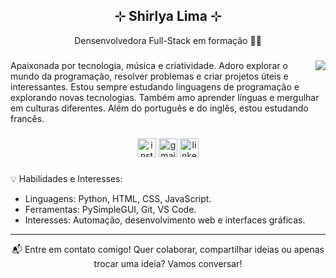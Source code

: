 <h2 align="center">⊹ Shirlya Lima ⊹</h2>

<p align="center">Densenvolvedora Full-Stack em formação 👩‍💻</p> 

###
<a href="https://imgbb.com/"><img src="https://i.ibb.co/VVM5bDD/img-git.png"  align="right"></a>


Apaixonada por tecnologia, música e criatividade. Adoro explorar o mundo da programação, resolver problemas e criar projetos úteis e interessantes. 
Estou sempre estudando linguagens de programação e explorando novas tecnologias.
Também amo aprender línguas e mergulhar em culturas diferentes. Além do português e do inglês, estou estudando francês. 

###
<div align="center">
  <a href="https://www.instagram.com/shirlya.lima/"><img src="https://img.shields.io/static/v1?message=Instagram&logo=instagram&label=&color=E4405F&logoColor=white&labelColor=&style=for-the-badge" height="30" alt="instagram logo"></a>
  <a href="https://criarmeulink.com.br/u/1736699929"><img src="https://img.shields.io/static/v1?message=Gmail&logo=gmail&label=&color=D14836&logoColor=white&labelColor=&style=for-the-badge" height="30" alt="gmail logo"></a>
  <a href="https://www.linkedin.com/in/shirlya"><img src="https://img.shields.io/static/v1?message=LinkedIn&logo=linkedin&label=&color=0077B5&logoColor=white&labelColor=&style=for-the-badge" height="30" alt="linkedin logo"></a>
</div>

###
💡 Habilidades e Interesses:
* Linguagens: Python, HTML, CSS, JavaScript.
* Ferramentas: PySimpleGUI, Git, VS Code.
* Interesses: Automação, desenvolvimento web e interfaces gráficas.

---
<div align="center">
📬 Entre em contato comigo!
Quer colaborar, compartilhar ideias ou apenas trocar uma ideia? Vamos conversar!
</div>
